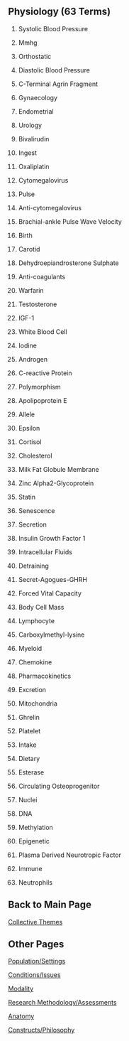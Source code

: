 ## Physiology (63 Terms)

1. Systolic Blood Pressure 

2. Mmhg

3. Orthostatic 

4. Diastolic Blood Pressure 

5. C-Terminal Agrin Fragment 

6. Gynaecology 

7. Endometrial 

8. Urology 

9. Bivalirudin

10. Ingest 

11. Oxaliplatin 

12. Cytomegalovirus 

13. Pulse 

14. Anti-cytomegalovirus 

15. Brachial-ankle Pulse Wave Velocity 

16. Birth 

17. Carotid 

18. Dehydroepiandrosterone Sulphate 

19. Anti-coagulants 

20. Warfarin 

21. Testosterone 

22. IGF-1 

23. White Blood Cell 

24. Iodine 

25. Androgen 

26. C-reactive Protein

27. Polymorphism 

28. Apolipoprotein E

29. Allele

30. Epsilon

31. Cortisol 

32. Cholesterol 

33. Milk Fat Globule Membrane 

34. Zinc Alpha2-Glycoprotein 

35. Statin 

36. Senescence

37. Secretion 

38. Insulin Growth Factor 1 

39. Intracellular Fluids 

40. Detraining 

41. Secret-Agogues-GHRH

42. Forced Vital Capacity 

43. Body Cell Mass 

44. Lymphocyte 

45. Carboxylmethyl-lysine

46. Myeloid

47. Chemokine

48. Pharmacokinetics

49. Excretion

50. Mitochondria 

51. Ghrelin 

52. Platelet 

53. Intake 

54. Dietary 

55. Esterase

56. Circulating Osteoprogenitor

57. Nuclei 

58. DNA

59. Methylation 

60. Epigenetic 

61. Plasma Derived Neurotropic Factor 

62. Immune 

63. Neutrophils

## Back to Main Page
[Collective Themes](index.md)

## Other Pages 
[Population/Settings](populationsettings.md)

[Conditions/Issues](conditionsissues.md)

[Modality](modality.md)

[Research Methodology/Assessments](researchmethodologyassessments.md)

[Anatomy](anatomy.md)

[Constructs/Philosophy](constructsphilosophy.md)


